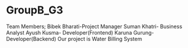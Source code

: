 # GroupB_G3
Team Members;
Bibek Bharati-Project Manager
Suman Khatri- Business Analyst
Ayush Kusma- Developer(Frontend)
Karuna Gurung- Developer(Backend)
 Our project is Water Billing System

